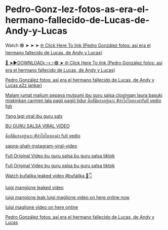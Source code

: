 # Pedro-Gonz-lez-fotos-as-era-el-hermano-fallecido-de-Lucas-de-Andy-y-Lucas

Watch 🟢 ➤ ➤ ➤ <a href="https://dragonflydoji.com/kenisa"> 🌐 Click Here To link (Pedro González fotos: así era el hermano fallecido de Lucas, de Andy y Lucas) 

🔴 ➤►DOWNLOAD👉👉🟢 ➤ <a href="https://dragonflydoji.com/kenisa"> 🌐 Click Here To link (Pedro González fotos: así era el hermano fallecido de Lucas, de Andy y Lucas) 

Pedro González fotos: así era el hermano fallecido de Lucas, de Andy y Lucas
a2z jankari


Malam jumat maljum pepaya mutsumi ibu guru salsa closingan laura basuki miskinkan carmen lala pagii pagiii tidur
คือสิมีแฮงอยู่เนาะ #ลําไยไหทองคําfull vedio fgh

Yang lagi viral ibu guru sals

BU GURU SALSA VIRAL VIDEO

คือสิมีแฮงอยู่เนาะ #ลําไยไหทองคํา
full vedio

sapna-shah-instagram-viral-video

Full Original Video bu guru salsa bu guru salsa tiktok

Full Original Video bu guru salsa bu guru salsa tiktok

Watch bufalika leaked video #bufalika 📛👇

luigi mangione leaked video 

luigi mangione leak
luigi maglione video on here online now


luigi maglione video on here online

Pedro González fotos: así era el hermano fallecido de Lucas, de Andy y Lucas







